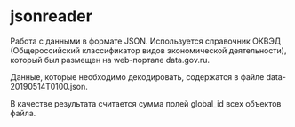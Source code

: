 # jsonreader

Работа с данными в формате JSON. 
Используется справочник ОКВЭД (Общероссийский классификатор видов экономической деятельности), который был размещен на web-портале data.gov.ru.

Данные, которые необходимо декодировать, содержатся в файле data-20190514T0100.json.

В качестве результата считается сумма полей global_id всех объектов файла.